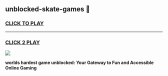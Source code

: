 
## unblocked-skate-games 👋
<h3>
<a href="https://premium.freeplayer.one?title=unblocked-skate-games&ref=14F">CLICK TO PLAY</a></h3>
<hr>

<h3>
<a href="https://premium.freeplayer.one?title=unblocked-skate-games&ref=14F">CLICK 2 PLAY</a>
  
</h3>

<a href="https://premium.freeplayer.one?title=unblocked-skate-games&ref=12F/"><img src="https://clearcache.store/games.png"></a>


**worlds hardest game unblocked: Your Gateway to Fun and Accessible Online Gaming**
